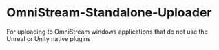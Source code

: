 # OmniStream-Standalone-Uploader
For uploading to OmniStream windows applications that do not use the Unreal or Unity native plugins
